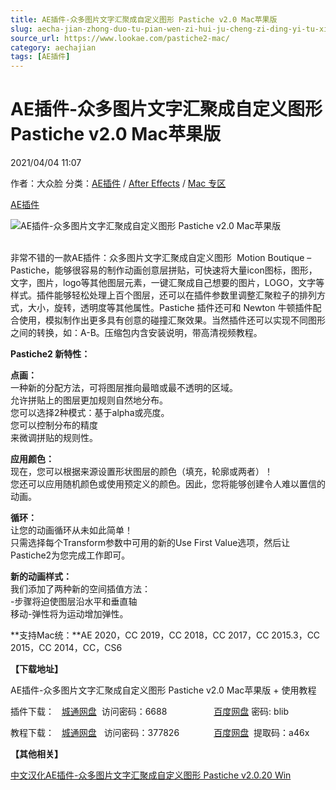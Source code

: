 ```yaml
---
title: AE插件-众多图片文字汇聚成自定义图形 Pastiche v2.0 Mac苹果版
slug: aecha-jian-zhong-duo-tu-pian-wen-zi-hui-ju-cheng-zi-ding-yi-tu-xing-pastiche-v2-0-macping-guo-ban
source_url: https://www.lookae.com/pastiche2-mac/
category: aechajian
tags: [AE插件]
---
```

# AE插件-众多图片文字汇聚成自定义图形 Pastiche v2.0 Mac苹果版

2021/04/04 11:07

作者：大众脸
分类：[AE插件](https://www.lookae.com/after-effects/aechajian/) / [After Effects](https://www.lookae.com/after-effects/) / [Mac 专区](https://www.lookae.com/mac-osx/)

[AE插件](https://www.lookae.com/tag/ae%e6%8f%92%e4%bb%b6/)

![AE插件-众多图片文字汇聚成自定义图形 Pastiche v2.0 Mac苹果版](https://www.lookae.com/wp-content/uploads/2021/01/Pastiche2.jpg "AE插件-众多图片文字汇聚成自定义图形 Pastiche v2.0 Mac苹果版-LookAE.com")  
[﻿﻿﻿](https://cloud.video.taobao.com//play/u/705956171/p/1/e/6/t/1/295496486458.mp4)

非常不错的一款AE插件：众多图片文字汇聚成自定义图形  Motion Boutique – Pastiche，能够很容易的制作动画创意层拼贴，可快速将大量icon图标，图形，文字，图片，logo等其他图层元素，一键汇聚成自己想要的图片，LOGO，文字等样式。插件能够轻松处理上百个图层，还可以在插件参数里调整汇聚粒子的排列方式，大小，旋转，透明度等其他属性。Pastiche 插件还可和 Newton 牛顿插件配合使用，模拟制作出更多具有创意的碰撞汇聚效果。当然插件还可以实现不同图形之间的转换，如：A-B。压缩包内含安装说明，带高清视频教程。

**Pastiche2 新特性：**

**点画：**  
一种新的分配方法，可将图层推向最暗或最不透明的区域。  
允许拼贴上的图层更加规则自然地分布。  
您可以选择2种模式：基于alpha或亮度。  
您可以控制分布的精度  
来微调拼贴的规则性。

**应用颜色：**  
现在，您可以根据来源设置形状图层的颜色（填充，轮廓或两者）！  
您还可以应用随机颜色或使用预定义的颜色。因此，您将能够创建令人难以置信的动画。

**循环：**  
让您的动画循环从未如此简单！  
只需选择每个Transform参数中可用的新的Use First Value选项，然后让Pastiche2为您完成工作即可。

**新的动画样式：**  
我们添加了两种新的空间插值方法：  
-步骤将迫使图层沿水平和垂直轴  
移动-弹性将为运动增加弹性。

**支持Mac统：**AE 2020，CC 2019，CC 2018，CC 2017，CC 2015.3，CC 2015，CC 2014，CC，CS6

**【下载地址】**

AE插件-众多图片文字汇聚成自定义图形 Pastiche v2.0 Mac苹果版 + 使用教程

插件下载：   [城通网盘](https://089u.com/f/680462-488153009-457d87)  访问密码：6688                   [百度网盘](https://pan.baidu.com/s/1K_BpuR-x8YbvK4tW-vRyTw) 密码: blib

教程下载：   [城通网盘](https://089u.com/file/680462-479295508)   访问密码：377826              [百度网盘](https://pan.baidu.com/s/1_kX9UUltV9VDNz5XHxAAiA)  提取码：a46x

**【其他相关】**

[中文汉化AE插件-众多图片文字汇聚成自定义图形 Pastiche v2.0.20 Win](https://www.lookae.com/pastiche2/)
